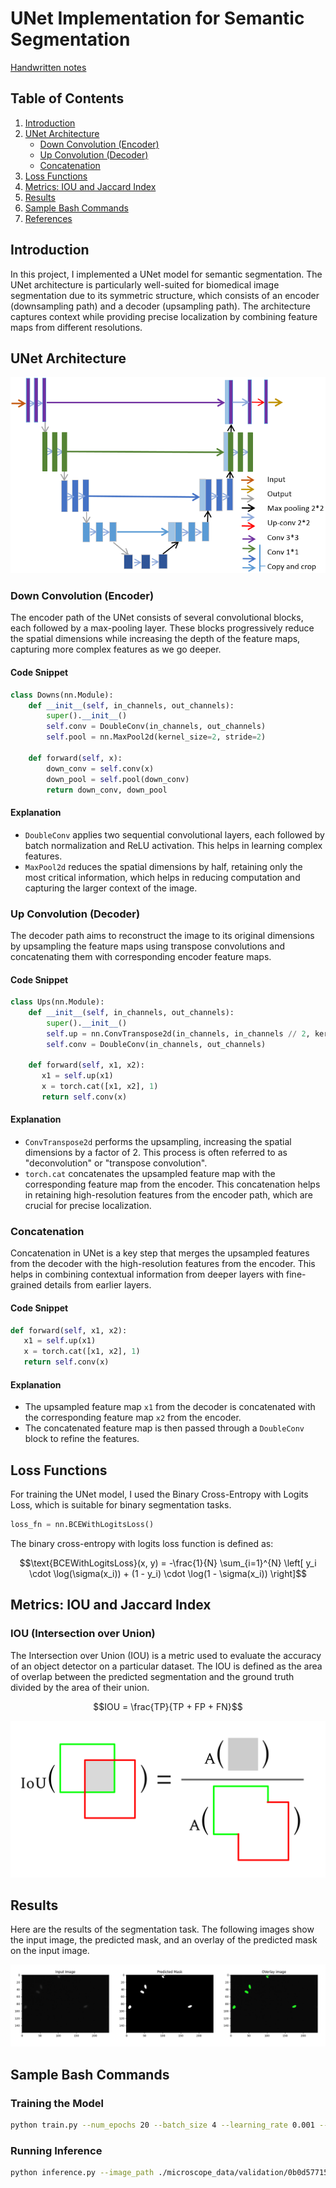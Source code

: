# UNet Implementation for Semantic Segmentation

[Handwritten notes](https://drive.google.com/file/d/1LFzzrHczVCVWX7pMJoVUY-8Ye76rd0sq/view?usp=sharing)
 
## Table of Contents
1. [Introduction](#introduction)
2. [UNet Architecture](#unet-architecture)
   - [Down Convolution (Encoder)](#down-convolution-encoder)
   - [Up Convolution (Decoder)](#up-convolution-decoder)
   - [Concatenation](#concatenation)
3. [Loss Functions](#loss-functions)
4. [Metrics: IOU and Jaccard Index](#metrics-iou-and-jaccard-index)
5. [Results](#results)
6. [Sample Bash Commands](#sample-bash-commands)
7. [References](#references)

## Introduction
In this project, I implemented a UNet model for semantic segmentation. The UNet architecture is particularly well-suited for biomedical image segmentation due to its symmetric structure, which consists of an encoder (downsampling path) and a decoder (upsampling path). The architecture captures context while providing precise localization by combining feature maps from different resolutions.

## UNet Architecture

![Unet-Architecture](./image/unet.png)


### Down Convolution (Encoder)
The encoder path of the UNet consists of several convolutional blocks, each followed by a max-pooling layer. These blocks progressively reduce the spatial dimensions while increasing the depth of the feature maps, capturing more complex features as we go deeper.

#### Code Snippet
```python
class Downs(nn.Module):
    def __init__(self, in_channels, out_channels):
        super().__init__()
        self.conv = DoubleConv(in_channels, out_channels)
        self.pool = nn.MaxPool2d(kernel_size=2, stride=2)

    def forward(self, x):
        down_conv = self.conv(x)
        down_pool = self.pool(down_conv)
        return down_conv, down_pool
```

#### Explanation
- `DoubleConv` applies two sequential convolutional layers, each followed by batch normalization and ReLU activation. This helps in learning complex features.
- `MaxPool2d` reduces the spatial dimensions by half, retaining only the most critical information, which helps in reducing computation and capturing the larger context of the image.

### Up Convolution (Decoder)
The decoder path aims to reconstruct the image to its original dimensions by upsampling the feature maps using transpose convolutions and concatenating them with corresponding encoder feature maps.

#### Code Snippet
```python
class Ups(nn.Module):
    def __init__(self, in_channels, out_channels):
        super().__init__()
        self.up = nn.ConvTranspose2d(in_channels, in_channels // 2, kernel_size=2, stride=2)
        self.conv = DoubleConv(in_channels, out_channels)

    def forward(self, x1, x2):
       x1 = self.up(x1)
       x = torch.cat([x1, x2], 1)
       return self.conv(x)
```

#### Explanation
- `ConvTranspose2d` performs the upsampling, increasing the spatial dimensions by a factor of 2. This process is often referred to as "deconvolution" or "transpose convolution".
- `torch.cat` concatenates the upsampled feature map with the corresponding feature map from the encoder. This concatenation helps in retaining high-resolution features from the encoder path, which are crucial for precise localization.

### Concatenation
Concatenation in UNet is a key step that merges the upsampled features from the decoder with the high-resolution features from the encoder. This helps in combining contextual information from deeper layers with fine-grained details from earlier layers.

#### Code Snippet
```python
def forward(self, x1, x2):
   x1 = self.up(x1)
   x = torch.cat([x1, x2], 1)
   return self.conv(x)
```

#### Explanation
- The upsampled feature map `x1` from the decoder is concatenated with the corresponding feature map `x2` from the encoder.
- The concatenated feature map is then passed through a `DoubleConv` block to refine the features.

## Loss Functions
For training the UNet model, I used the Binary Cross-Entropy with Logits Loss, which is suitable for binary segmentation tasks.

```python
loss_fn = nn.BCEWithLogitsLoss()
```

The binary cross-entropy with logits loss function is defined as:

```math
\text{BCEWithLogitsLoss}(x, y) = -\frac{1}{N} \sum_{i=1}^{N} \left[ y_i \cdot \log(\sigma(x_i)) + (1 - y_i) \cdot \log(1 - \sigma(x_i)) \right]
```

## Metrics: IOU and Jaccard Index
### IOU (Intersection over Union)
The Intersection over Union (IOU) is a metric used to evaluate the accuracy of an object detector on a particular dataset. The IOU is defined as the area of overlap between the predicted segmentation and the ground truth divided by the area of their union.

```math
IOU = \frac{TP}{TP + FP + FN}
```

![IOU](./image/iou.png)

## Results
Here are the results of the segmentation task. The following images show the input image, the predicted mask, and an overlay of the predicted mask on the input image.

![Predicted mask](./image/result.png)

## Sample Bash Commands
### Training the Model
```bash
python train.py --num_epochs 20 --batch_size 4 --learning_rate 0.001 --train_dir ./microscope_data/train --test_dir ./microscope_data/validation
```

### Running Inference
```bash
python inference.py --image_path ./microscope_data/validation/0b0d577159f0d6c266f360f7b8dfde46e16fa665138bf577ec3c6f9c70c0cd1e/images/0b0d577159f0d6c266f360f7b8dfde46e16fa665138bf577ec3c6f9c70c0cd1e.png --model_path ./models/final.pth.tar
```
